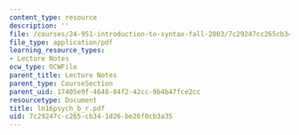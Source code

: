 ```yaml
---
content_type: resource
description: ''
file: /courses/24-951-introduction-to-syntax-fall-2003/7c29247cc265cb341d26be26f0cb3a35_ln16psych_b_r.pdf
file_type: application/pdf
learning_resource_types:
- Lecture Notes
ocw_type: OCWFile
parent_title: Lecture Notes
parent_type: CourseSection
parent_uid: 17405e9f-4648-84f2-42cc-9b4b47fce2cc
resourcetype: Document
title: ln16psych_b_r.pdf
uid: 7c29247c-c265-cb34-1d26-be26f0cb3a35
---
```

